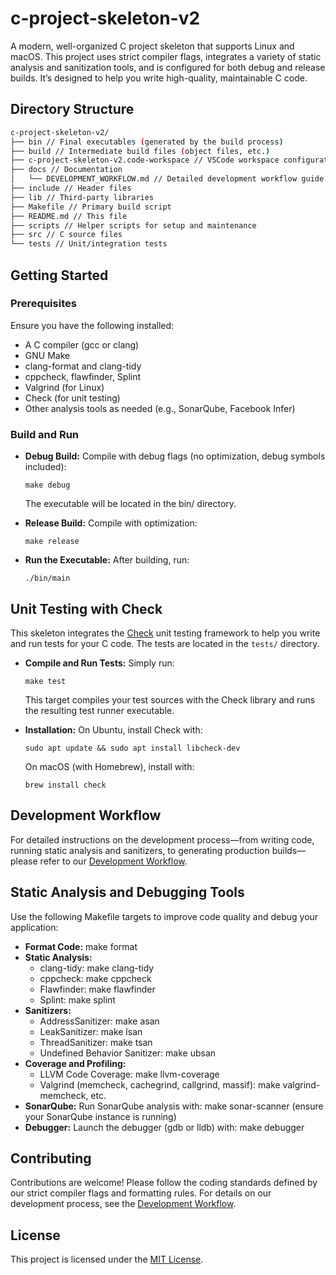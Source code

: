 # c-project-skeleton-v2

A modern, well-organized C project skeleton that supports Linux and macOS. This project uses strict compiler flags, integrates a variety of static analysis and sanitization tools, and is configured for both debug and release builds. It’s designed to help you write high-quality, maintainable C code.

## Directory Structure

```bash
c-project-skeleton-v2/
├── bin // Final executables (generated by the build process)
├── build // Intermediate build files (object files, etc.)
├── c-project-skeleton-v2.code-workspace // VSCode workspace configuration
├── docs // Documentation
│   └── DEVELOPMENT_WORKFLOW.md // Detailed development workflow guide
├── include // Header files
├── lib // Third-party libraries
├── Makefile // Primary build script
├── README.md // This file
├── scripts // Helper scripts for setup and maintenance
├── src // C source files
└── tests // Unit/integration tests
```

## Getting Started

### Prerequisites

Ensure you have the following installed:

- A C compiler (gcc or clang)
- GNU Make
- clang-format and clang-tidy
- cppcheck, flawfinder, Splint
- Valgrind (for Linux)
- Check (for unit testing)
- Other analysis tools as needed (e.g., SonarQube, Facebook Infer)

### Build and Run

- **Debug Build:**
  Compile with debug flags (no optimization, debug symbols included):

      make debug

  The executable will be located in the bin/ directory.

- **Release Build:**
  Compile with optimization:

      make release

- **Run the Executable:**
  After building, run:

      ./bin/main

## Unit Testing with Check

This skeleton integrates the [Check](https://libcheck.github.io/check/) unit testing framework to help you write and run tests for your C code. The tests are located in the `tests/` directory.

- **Compile and Run Tests:**
  Simply run:

      make test

  This target compiles your test sources with the Check library and runs the resulting test runner executable.

- **Installation:**
  On Ubuntu, install Check with:

      sudo apt update && sudo apt install libcheck-dev

  On macOS (with Homebrew), install with:

      brew install check

## Development Workflow

For detailed instructions on the development process—from writing code, running static analysis and sanitizers, to generating production builds—please refer to our [Development Workflow](docs/DEVELOPMENT_WORKFLOW.md).

## Static Analysis and Debugging Tools

Use the following Makefile targets to improve code quality and debug your application:

- **Format Code:**
  make format
- **Static Analysis:**
  - clang-tidy: make clang-tidy
  - cppcheck: make cppcheck
  - Flawfinder: make flawfinder
  - Splint: make splint
- **Sanitizers:**
  - AddressSanitizer: make asan
  - LeakSanitizer: make lsan
  - ThreadSanitizer: make tsan
  - Undefined Behavior Sanitizer: make ubsan
- **Coverage and Profiling:**
  - LLVM Code Coverage: make llvm-coverage
  - Valgrind (memcheck, cachegrind, callgrind, massif): make valgrind-memcheck, etc.
- **SonarQube:**
  Run SonarQube analysis with: make sonar-scanner (ensure your SonarQube instance is running)
- **Debugger:**
  Launch the debugger (gdb or lldb) with: make debugger

## Contributing

Contributions are welcome! Please follow the coding standards defined by our strict compiler flags and formatting rules. For details on our development process, see the [Development Workflow](docs/DEVELOPMENT_WORKFLOW.md).

## License

This project is licensed under the [MIT License](LICENSE).
